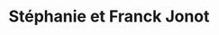 ---
title: "Stéphanie et Franck Jonot"
url: /lieurey/stephanie-et-franck-jonot/
shop: boulangerie
---